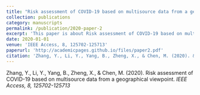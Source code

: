 ```yaml
---
title: "Risk assessment of COVID-19 based on multisource data from a geographical viewpoint"
collection: publications
category: manuscripts
permalink: /publication/2020-paper-2
excerpt: 'This paper is about Risk assessment of COVID-19 based on multisource data from a geographical viewpoint.'
date: 2020-01-01
venue: 'IEEE Access, 8, 125702-125713'
paperurl: 'http://academicpages.github.io/files/paper2.pdf'
citation: 'Zhang, Y., Li, Y., Yang, B., Zheng, X., & Chen, M. (2020). &quot;Risk assessment of COVID-19 based on multisource data from a geographical viewpoint&quot; <i>IEEE Access, 8, 125702-125713</i>'
---
```


Zhang, Y., Li, Y., Yang, B., Zheng, X., & Chen, M. (2020). Risk assessment of COVID-19 based on multisource data from a geographical viewpoint. <i>IEEE Access, 8, 125702-125713</i>

